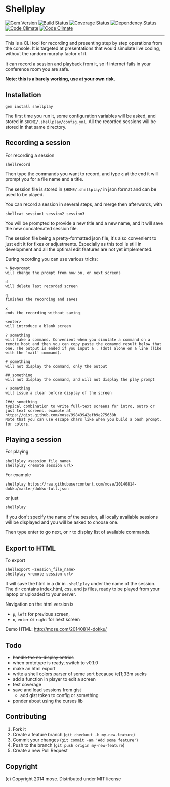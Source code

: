 Shellplay
==================

[![Gem Version](https://img.shields.io/gem/v/shellplay.svg)](https://rubygems.org/gems/shellplay)
[![Build Status](https://img.shields.io/travis/mose/shellplay.svg)](https://travis-ci.org/mose/shellplay)
[![Coverage Status](https://img.shields.io/coveralls/mose/shellplay.svg)](https://coveralls.io/r/mose/shellplay?branch=master)
[![Dependency Status](https://img.shields.io/gemnasium/mose/shellplay.svg)](https://gemnasium.com/mose/shellplay)
[![Code Climate](https://img.shields.io/codeclimate/github/mose/shellplay.svg)](https://codeclimate.com/github/mose/shellplay)
[![Code Climate](http://img.shields.io/gem/dt/shellplay.svg)](https://rubygems.org/gems/shellplay)

----

This is a CLI tool for recording and presenting step by step operations from the console. It is targeted at presentations that would simulate live coding, without the random murphy factor of it.

It can record a session and playback from it, so if internet fails in your conference room you are safe.

**Note: this is a barely working, use at your own risk.**

## Installation

    gem install shellplay

The first time you run it, some configuration variables will be asked, and stored in `$HOME/.shellplay/config.yml`. All the recorded sessions will be stored in that same directory.

## Recording a session

For recording a session

    shellrecord

Then type the commands you want to record, and type `q` at the end it will prompt you for a file name and a title.

The session file is stored in `$HOME/.shellplay/` in json format and can be used to be played.

You can record a session in several steps, and merge then afterwards, with

    shellcat session1 session2 session3

You will be prompted to provide a new title and a new name, and it will save the new concatenated session file.

The session file being a pretty-formatted json file, it's also convenient to just edit it for fixes or adjustments. Especially as this tool is still in development and all the optimal edit features are not yet implemented.

During recording you can use various tricks:

```
> Newprompt
will change the prompt from now on, on next screens

d
will delete last recorded screen

q
finishes the recording and saves

x
ends the recording without saving

<enter>
will introduce a blank screen

? something
will fake a command. Convenient when you simulate a command on a remote host and then you can copy paste the comamnd result below that one. The output is ended if you input a . (dot) alone on a line (like with the 'mail' command).

# something
will not display the command, only the output

## something
will not display the command, and will not display the play prompt

/ something
will issue a clear before display of the screen

?##/ something
typical combination to write full-text screens for intro, outro or just text screens. example at https://gist.github.com/mose/99843942efb9e275638b
Note that you can use escape chars like when you build a bash prompt, for colors.
```

## Playing a session

For playing

    shellplay <session_file_name>
    shellplay <remote session url>

For example

    shellplay https://raw.githubusercontent.com/mose/20140814-dokku/master/dokku-full.json

or just

    shellplay

If you don't specify the name of the session, all locally available sessions will be displayed and you will be asked to choose one.

Then type enter to go next, or `?` to display list of available commands.

## Export to HTML

To export

    shellexport <session_file_name>
    shellplay <remote session url>

It will save the html in a dir in `.shellplay` under the name of the session. The dir contains index.html, css, and js files, ready to be played from your laptop or uploaded to your server.

Navigation on the html version is

- `p`, `left` for previous screen,
- `n`, `enter` or `right` for next screen

Demo HTML: http://mose.com/20140814-dokku/

## Todo

- <s>handle the no-display entries</s>
- <s>when prototype is ready, switch to v0.1.0</s>
- make an html export
- write a shell colors parser of some sort because \e[1;33m sucks
- add a function in player to edit a screen
- test coverage
- save and load sessions from gist
  - add gist token to config or something
- ponder about using the curses lib


## Contributing

1. Fork it
2. Create a feature branch (`git checkout -b my-new-feature`)
3. Commit your changes (`git commit -am 'Add some feature'`)
4. Push to the branch (`git push origin my-new-feature`)
5. Create a new Pull Request

## Copyright

(c) Copyright 2014 mose. Distributed under MIT license

